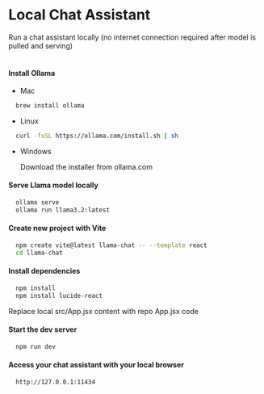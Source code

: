 # Local Chat Assistant
Run a chat assistant locally (no internet connection required after model is pulled and serving)
<br><br>



#### Install Ollama

* Mac
```bash 
  brew install ollama
```

* Linux
```bash 
  curl -fsSL https://ollama.com/install.sh | sh
```

* Windows

  Download the installer from ollama.com

#### Serve Llama model locally
```bash
  ollama serve
  ollama run llama3.2:latest
```


#### Create new project with Vite
```bash
  npm create vite@latest llama-chat -- --template react
  cd llama-chat
```

#### Install dependencies
```bash
  npm install
  npm install lucide-react
```

  Replace local src/App.jsx content with repo App.jsx code

#### Start the dev server
```bash
  npm run dev
```

#### Access your chat assistant with your local browser
```bash
  http://127.0.0.1:11434
```



